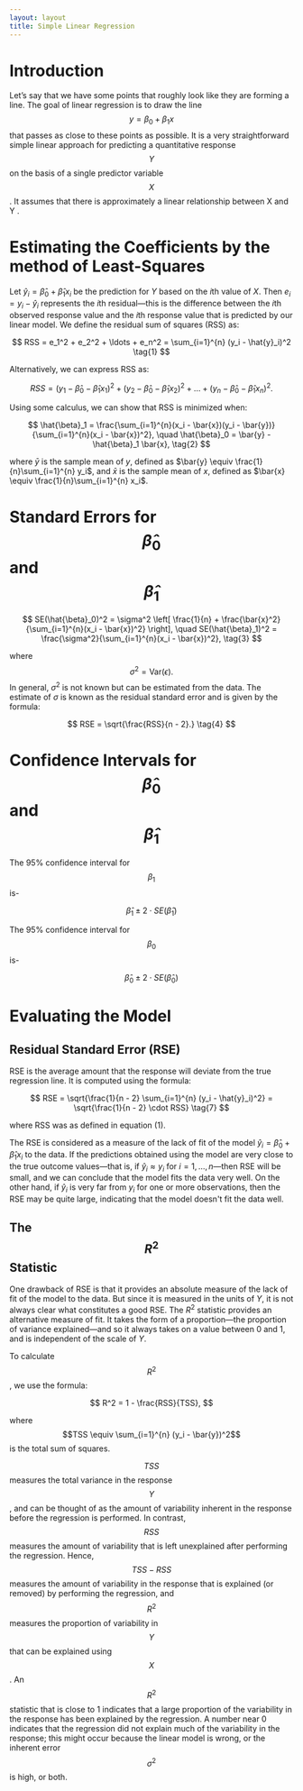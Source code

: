 ```yaml
---
layout: layout
title: Simple Linear Regression
---
```

# Introduction
Let’s say that we have some points that roughly look like they are forming a line. The goal of linear regression is to draw the line $$y = \beta_0 + \beta_1 x$$ that passes as close to these points as possible. It is a very straightforward simple linear approach for predicting a quantitative response $$Y$$ on the basis of a single predictor variable $$X$$. It assumes that there is approximately a linear relationship between X and Y .


# Estimating the Coefficients  by the method of Least-Squares

Let $\hat{y}_i = \hat{\beta}_0 + \hat{\beta}_1 x_i$ be the prediction for $Y$ based on the $i$th value of $X$. Then $e_i = y_i - \hat{y}_i$ represents the $i$th residual—this is the difference between the $i$th observed response value and the $i$th response value that is predicted by our linear model. We define the residual sum of squares (RSS) as:

$$
RSS = e_1^2 + e_2^2 + \ldots + e_n^2 = \sum_{i=1}^{n} (y_i - \hat{y}_i)^2 \tag{1}
$$

Alternatively, we can express RSS as:

$$
RSS = (y_1 - \hat{\beta}_0 - \hat{\beta}_1 x_1)^2 + (y_2 - \hat{\beta}_0 - \hat{\beta}_1 x_2)^2 + \ldots + (y_n - \hat{\beta}_0 - \hat{\beta}_1 x_n)^2.
$$


Using some calculus, we can show that RSS is minimized when:

$$
\hat{\beta}_1 = \frac{\sum_{i=1}^{n}(x_i - \bar{x})(y_i - \bar{y})}{\sum_{i=1}^{n}(x_i - \bar{x})^2}, \quad \hat{\beta}_0 = \bar{y} - \hat{\beta}_1 \bar{x}, \tag{2}
$$


where $\bar{y}$ is the sample mean of $y$, defined as $\bar{y} \equiv \frac{1}{n}\sum_{i=1}^{n} y_i$, and $\bar{x}$ is the sample mean of $x$, defined as $\bar{x} \equiv \frac{1}{n}\sum_{i=1}^{n} x_i$.

# Standard Errors for $$\hat{\beta}_0$$ and $$\hat{\beta}_1$$

$$
SE(\hat{\beta}_0)^2 = \sigma^2 \left[ \frac{1}{n} + \frac{\bar{x}^2}{\sum_{i=1}^{n}(x_i - \bar{x})^2} \right], \quad SE(\hat{\beta}_1)^2 = \frac{\sigma^2}{\sum_{i=1}^{n}(x_i - \bar{x})^2}, \tag{3}
$$

where $$\sigma^2 = \text{Var}(\epsilon).$$ In general, $\sigma^2$ is not known but can be estimated from the data. The estimate of $\sigma$ is known as the residual standard error and is given by the formula:

$$
RSE = \sqrt{\frac{RSS}{n - 2}.} \tag{4}
$$

# Confidence Intervals for $$\hat{\beta}_0$$ and $$\hat{\beta}_1$$

The 95% confidence interval for $$\beta_1$$ is-

$$
\hat{\beta}_1 \pm 2 \cdot SE(\hat{\beta}_1) \tag{5}
$$

The 95% confidence interval for $$\beta_0$$ is-

$$
\hat{\beta}_0 \pm 2 \cdot SE(\hat{\beta}_0) \tag{6}
$$

# Evaluating the Model

## Residual Standard Error (RSE)

RSE is the average amount that the response will deviate from the true regression line. It is computed using the formula:

$$
RSE = \sqrt{\frac{1}{n - 2} \sum_{i=1}^{n} (y_i - \hat{y}_i)^2} = \sqrt{\frac{1}{n - 2} \cdot RSS} \tag{7}
$$

where RSS was as defined in equation (1).

The RSE is considered  as a measure of the lack of fit of the model $\hat{y}_i = \hat{\beta}_0 + \hat{\beta}_1 x_i$ to the data. If the predictions obtained using the model are very close to the true outcome values—that is, if $\hat{y}_i \approx y_i$ for $i = 1,\ldots,n$—then RSE will be small, and we can conclude that the model fits the data very well. On the other hand, if $\hat{y}_i$ is very far from $y_i$ for one or more observations, then the RSE may be quite large, indicating that the model doesn't fit the data well.

## The $$R^2$$ Statistic
One drawback of RSE is that it provides an absolute measure of the lack of fit of the model to the data. But since it is measured in the units of $Y$, it is not always clear what constitutes a good RSE. The $R^2$ statistic provides an alternative measure of fit. It takes the form of a proportion—the proportion of variance explained—and so it always takes on a value between 0 and 1, and is independent of the scale of $Y$.

To calculate $$R^2$$, we use the formula:

$$
R^2 = 1 - \frac{RSS}{TSS},
$$

where $$TSS \equiv \sum_{i=1}^{n} (y_i - \bar{y})^2$$ is the total sum of squares.


$$TSS$$ measures the total variance in the response $$Y$$, and can be thought of as the amount of variability inherent in the response before the regression is performed. In contrast, $$RSS$$ measures the amount of variability that is left unexplained after performing the regression. Hence, $$TSS - RSS$$ measures the amount of variability in the response that is explained (or removed) by performing the regression, and $$R^2$$ measures the proportion of variability in $$Y$$ that can be explained using $$X$$. An $$R^2$$ statistic that is close to 1 indicates that a large proportion of the variability in the response has been explained by the regression. A number near 0 indicates that the regression did not explain much of the variability in the response; this might occur because the linear model is wrong, or the inherent error $$\sigma^2$$ is high, or both.



